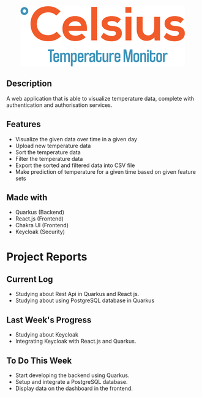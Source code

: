 <p align="center">
  <img src="React-Web-App/src/asset/Logo.png" />
</p>


## Description
A web application that is able to visualize temperature data, complete with authentication and authorisation services.

## Features
- Visualize the given data over time in a given day
- Upload new temperature data
- Sort the temperature data
- Filter the temperature data
- Export the sorted and filtered data into CSV file
- Make prediction of temperature for a given time based on given feature sets

## Made with
- Quarkus (Backend)
- React.js (Frontend)
- Chakra UI (Frontend)
- Keycloak (Security)

# Project Reports

## Current Log
- Studying about Rest Api in Quarkus and React js.
- Studying about using PostgreSQL database in Quarkus 

## Last Week's Progress
- Studying about Keycloak
- Integrating Keycloak with React.js and Quarkus.

## To Do This Week
- Start developing the backend using Quarkus.
- Setup and integrate a PostgreSQL database.
- Display data on the dashboard in the frontend.

